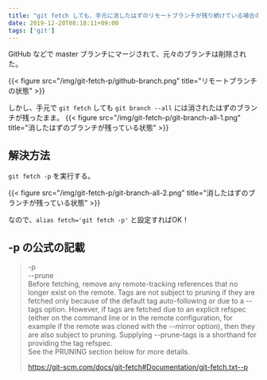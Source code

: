 ```yaml
---
title: "git fetch しても、手元に消したはずのリモートブランチが残り続けている場合の対処"
date: 2019-12-20T08:18:11+09:00
tags: ['git']
---
```


GitHub などで master ブランチにマージされて、元々のブランチは削除された。

{{< figure src="/img/git-fetch-p/github-branch.png" title="リモートブランチの状態" >}}

しかし、手元で `git fetch` しても `git branch --all` には消されたはずのブランチが残ったまま。
{{< figure src="/img/git-fetch-p/git-branch-all-1.png" title="消したはずのブランチが残っている状態" >}}

## 解決方法
`git fetch -p` を実行する。

{{< figure src="/img/git-fetch-p/git-branch-all-2.png" title="消したはずのブランチが残っている状態" >}}

なので、`alias fetch='git fetch -p'` と設定すればOK！

## -p の公式の記載
> -p  
> --prune  
>     Before fetching, remove any remote-tracking references that no longer exist on the remote. Tags are not subject to pruning if they are fetched only because of the default tag auto-following or due to a --tags option. However, if tags are fetched due to an explicit refspec (either on the command line or in the remote configuration, for example if the remote was cloned with the --mirror option), then they are also subject to pruning. Supplying --prune-tags is a shorthand for providing the tag refspec.  
>     See the PRUNING section below for more details.  
>
> https://git-scm.com/docs/git-fetch#Documentation/git-fetch.txt--p
